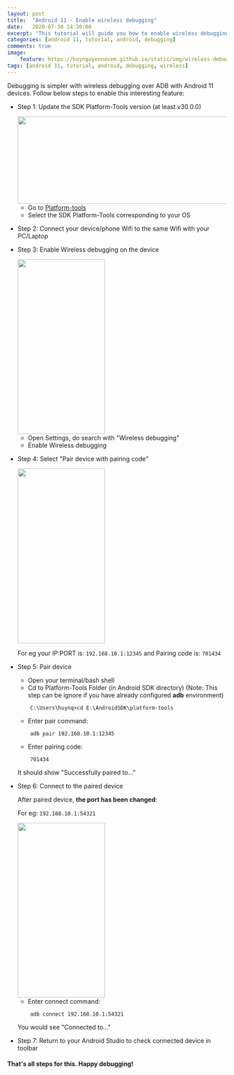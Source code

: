 ```yaml
---
layout: post
title:  "Android 11 - Enable wireless debugging"
date:   2020-07-30 14:30:00
excerpt: "This tutorial will guide you how to enable wireless debugging on Android 11"
categories: [android 11, tutorial, android, debugging]
comments: true
image:
    feature: https://huynguyennovem.github.io/static/img/wireless-debugging.png
tags: [android 11, tutorial, android, debugging, wireless]
---
```

Debugging is simpler with wireless debugging over ADB with Android 11 devices. Follow below steps to enable this interesting feature:

- Step 1: Update the SDK Platform-Tools version (at least v30.0.0)

    <img src="https://huynq.gdgcloudhanoi.com/static/img/platform-tools-v30.png" style="width:550px;height:200px;" />
    
    - Go to [Platform-tools](https://developer.android.com/studio/releases/platform-tools)
    - Select the SDK Platform-Tools corresponding to your OS

- Step 2: Connect your device/phone Wifi to the same Wifi with your PC/Laptop

- Step 3: Enable Wireless debugging on the device

    <img src="https://huynq.gdgcloudhanoi.com/static/img/device-2020-07-30-141931.png" width="200" height="400" />
    
    - Open Settings, do search with "Wireless debugging"
    - Enable Wireless debugging
- Step 4: Select "Pair device with pairing code"

    <img src="https://huynq.gdgcloudhanoi.com/static/img/device-2020-07-30-143116.png" width="200" height="400" />
    
    For eg your IP:PORT is: `192.168.10.1:12345` and Pairing code is: `701434`
- Step 5: Pair device
    - Open your terminal/bash shell
    - Cd to Platform-Tools Folder (in Android SDK directory) (Note: This step can be ignore if you have already configured **adb** environment)
    ```
        C:\Users\huynq>cd E:\AndroidSDK\platform-tools
    ```
    - Enter pair command:
    ```
        adb pair 192.168.10.1:12345
    ```
    - Enter pairing code: 
    ```
        701434
    ```
    It should show "Successfully paired to..."

- Step 6: Connect to the paired device
    
    After paired device, **the port has been changed**:
    
    For eg: `192.168.10.1:54321`
    
    <img src="https://huynq.gdgcloudhanoi.com/static/img/device-2020-07-30-144600.png" width="200" height="400" />

    - Enter connect command:
    ```
        adb connect 192.168.10.1:54321
    ```
    
    You would see "Connected to..."

- Step 7: Return to your Android Studio to check connected device in toolbar


#### That's all steps for this. Happy debugging!
